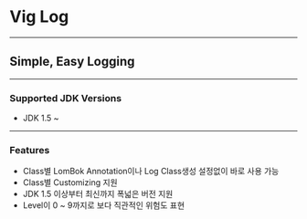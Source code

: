 # Vig Log

---
## Simple, Easy Logging

---

### Supported JDK Versions
- JDK 1.5 ~ 

---

### Features
- Class별 LomBok Annotation이나 Log Class생성 설정없이 바로 사용 가능
- Class별 Customizing 지원
- JDK 1.5 이상부터 최신까지 폭넓은 버전 지원
- Level이 0 ~ 9까지로 보다 직관적인 위험도 표현

